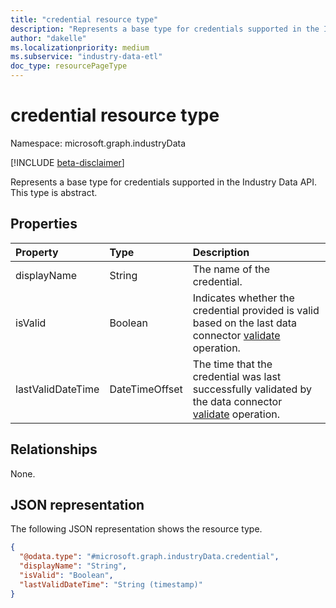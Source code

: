 ```yaml
---
title: "credential resource type"
description: "Represents a base type for credentials supported in the Industry Data API."
author: "dakelle"
ms.localizationpriority: medium
ms.subservice: "industry-data-etl"
doc_type: resourcePageType
---
```


# credential resource type

Namespace: microsoft.graph.industryData

[!INCLUDE [beta-disclaimer](../../includes/beta-disclaimer.md)]

Represents a base type for credentials supported in the Industry Data API. This type is abstract.

## Properties
|Property|Type|Description|
|:---|:---|:---|
| displayName       | String         | The name of the credential.                                                           |
| isValid           | Boolean        | Indicates whether the credential provided is valid based on the last data connector [validate](../api/industrydata-industrydataconnector-validate.md) operation. |
| lastValidDateTime | DateTimeOffset | The time that the credential was last successfully validated by the data connector [validate](../api/industrydata-industrydataconnector-validate.md) operation.                                  |

## Relationships
None.

## JSON representation
The following JSON representation shows the resource type.
<!-- {
  "blockType": "resource",
  "@odata.type": "microsoft.graph.industryData.credential"
}
-->
``` json
{
  "@odata.type": "#microsoft.graph.industryData.credential",
  "displayName": "String",
  "isValid": "Boolean",
  "lastValidDateTime": "String (timestamp)"
}
```

